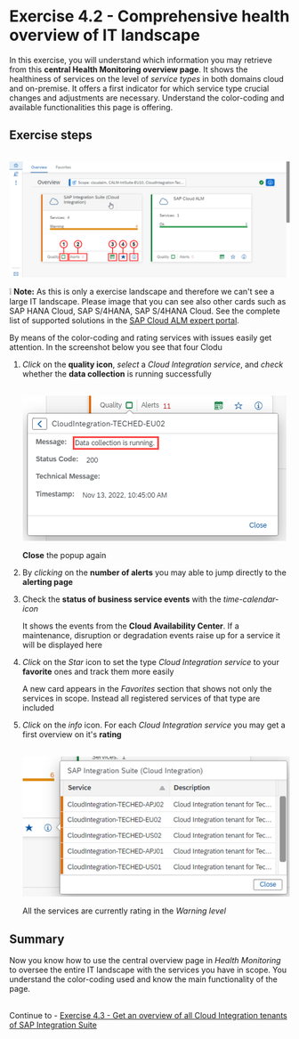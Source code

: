 # Exercise 4.2 - Comprehensive health overview of IT landscape

In this exercise, you will understand which information you may retrieve from this **central Health Monitoring overview page**. It shows the healthiness of services on the level of *service types* in both domains cloud and on-premise. It offers a first indicator for which service type crucial changes and adjustments are necessary. Understand the color-coding and available functionalities this page is offering.

 
## Exercise steps

<br>![](/exercises/ex4/images/HMOverviewpageDetails.png)

:grey_exclamation: **Note:** As this is only a exercise landscape and therefore we can't see a large IT landscape. Please image that you can see also other cards such as SAP HANA Cloud, SAP S/4HANA, SAP S/4HANA Cloud. See the complete list of supported solutions in the [SAP Cloud ALM expert portal](https://support.sap.com/en/alm/sap-cloud-alm/operations/expert-portal/health-monitoring/health-mon-content.html).

By means of the color-coding and rating services with issues easily get attention. In the screenshot below you see that four Clodu 

1. *Click* on the **quality icon**, *select* a *Cloud Integration service*, and *check* whether the **data collection** is running successfully

   <br>![](/exercises/ex4/images/HMDataQuality.png)
   
   **Close** the popup again

2. By *clicking* on the **number of alerts** you may able to jump directly to the **alerting page**

3. Check the **status of business service events** with the *time-calendar-icon*

    It shows the events from the **Cloud Availability Center**. If a maintenance, disruption or degradation events raise up for a service it will be displayed here

4. *Click* on the *Star* icon to set the type *Cloud Integration service* to your **favorite** ones and track them more easily

    A new card appears in the *Favorites* section that shows not only the services in scope. Instead all registered services of that type are included

5. *Click* on the *info* icon. For each *Cloud Integration service* you may get a first overview on it's **rating**

   <br>![](/exercises/ex4/images/HMOverviewCIRating.png)
   
   All the services are currently rating in the *Warning level*

## Summary

Now you know how to use the central overview page in *Health Monitoring* to oversee the entire IT landscape with the services you have in scope. You understand the color-coding used and know the main functionality of the page.

<br>Continue to - [Exercise 4.3 - Get an overview of all Cloud Integration tenants of SAP Integration Suite](/exercises/ex4/ex43/)
